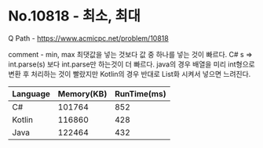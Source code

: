 # No.10818 - 최소, 최대
Q Path - https://www.acmicpc.net/problem/10818

comment - min, max 최댓값을 넣는 것보다 값 중 하나를 넣는 것이 빠르다.
C# s => int.parse(s) 보다 int.parse만 하는것이 더 빠르다.
java의 경우 배열을 미리 int형으로 변환 후 처리하는 것이 빨랐지만
Kotlin의 경우 반대로 List화 시켜서 넣으면 느려진다.

Language | Memory(KB) | RunTime(ms)
------------ | ------------- | ------
C# | 101764 | 852
Kotlin | 116860 | 428
Java | 122464 | 432 